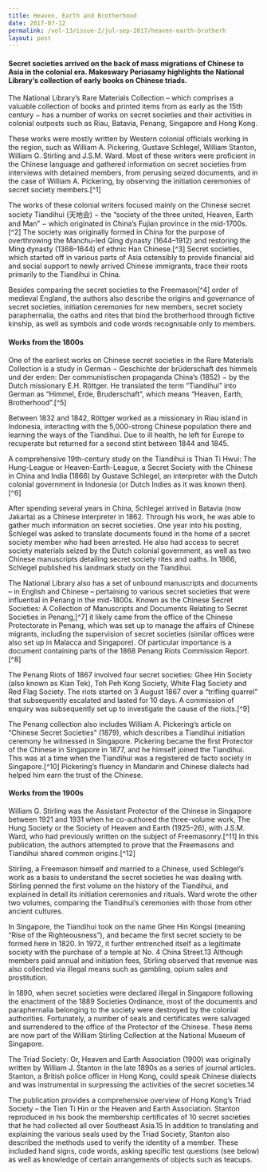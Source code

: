 ```yaml
---
title: Heaven, Earth and Brotherhood
date: 2017-07-12
permalink: /vol-13/issue-2/jul-sep-2017/heaven-earth-brotherh
layout: post
---
```

#### Secret societies arrived on the back of mass migrations of Chinese to Asia in the colonial era. **Makeswary Periasamy** highlights the National Library’s collection of early books on Chinese triads.

The National Library’s Rare Materials Collection – which comprises a valuable collection of books and printed items from as early as the 15th century − has a number of works on secret societies and their activities in colonial outposts such as Riau, Batavia, Penang, Singapore and Hong Kong.

These works were mostly written by Western colonial officials working in the region, such as William A. Pickering, Gustave Schlegel, William Stanton, William G. Stirling and J.S.M. Ward. Most of these writers were proficient in the Chinese language and gathered information on secret societies from interviews with detained members, from perusing seized documents, and in the case of William A. Pickering, by observing the initiation ceremonies of secret society members.[^1]

The works of these colonial writers focused mainly on the Chinese secret society Tiandihui (天地会) − the “society of the three united, Heaven, Earth and Man” − which originated in China’s Fujian province in the mid-1700s.[^2] The society was originally formed in China for the purpose of overthrowing the Manchu-led Qing dynasty (1644–1912) and restoring the Ming dynasty (1368–1644) of ethnic Han Chinese.[^3] Secret societies, which started off in various parts of Asia ostensibly to provide financial aid and social support to newly arrived Chinese immigrants, trace their roots primarily to the Tiandihui in China.

Besides comparing the secret societies to the Freemason[^4] order of medieval England, the authors also describe the origins and governance of secret societies, initiation ceremonies for new members, secret society paraphernalia, the oaths and rites that bind the brotherhood through fictive kinship, as well as symbols and code words recognisable only to members.

#### **Works from the 1800s**

One of the earliest works on Chinese secret societies in the Rare Materials Collection is a study in German − Geschichte der brüderschaft des himmels und der erden: Der communistischen propaganda China’s (1852) − by the Dutch missionary E.H. Röttger. He translated the term “Tiandihui” into German as “Himmel, Erde, Bruderschaft”, which means “Heaven, Earth, Brotherhood”.[^5]

Between 1832 and 1842, Röttger worked as a missionary in Riau island in Indonesia, interacting with the 5,000-strong Chinese population there and learning the ways of the Tiandihui. Due to ill health, he left for Europe to recuperate but returned for a second stint between 1844 and 1845.

A comprehensive 19th-century study on the Tiandihui is Thian Ti Hwui: The Hung-League or Heaven-Earth-League, a Secret Society with the Chinese in China and India (1866) by Gustave Schlegel, an interpreter with the Dutch colonial government in Indonesia (or Dutch Indies as it was known then).[^6]

After spending several years in China, Schlegel arrived in Batavia (now Jakarta) as a Chinese interpreter in 1862. Through his work, he was able to gather much information on secret societies. One year into his posting, Schlegel was asked to translate documents found in the home of a secret society member who had been arrested. He also had access to secret society materials seized by the Dutch colonial government, as well as two Chinese manuscripts detailing secret society rites and oaths. In 1866, Schlegel published his landmark study on the Tiandihui.

The National Library also has a set of unbound manuscripts and documents – in English and Chinese – pertaining to various secret societies that were influential in Penang in the mid-1800s. Known as the Chinese Secret Societies: A Collection of Manuscripts and Documents Relating to Secret Societies in Penang,[^7] it likely came from the office of the Chinese Protectorate in Penang, which was set up to manage the affairs of Chinese migrants, including the supervision of secret societies (similar offices were also set up in Malacca and Singapore). Of particular importance is a document containing parts of the 1868 Penang Riots Commission Report.[^8]

The Penang Riots of 1867 involved four secret societies: Ghee Hin Society (also known as Kian Tek), Toh Peh Kong Society, White Flag Society and Red Flag Society. The riots started on 3 August 1867 over a “trifling quarrel” that subsequently escalated and lasted for 10 days. A commission of enquiry was subsequently set up to investigate the cause of the riots.[^9]

The Penang collection also includes William A. Pickering’s article on “Chinese Secret Societies” (1879), which describes a Tiandihui initiation ceremony he witnessed in Singapore. Pickering became the first Protector of the Chinese in Singapore in 1877, and he himself joined the Tiandihui. This was at a time when the Tiandihui was a registered de facto society in Singapore.[^10] Pickering’s fluency in Mandarin and Chinese dialects had helped him earn the trust of the Chinese.

#### **Works from the 1900s**

William G. Stirling was the Assistant Protector of the Chinese in Singapore between 1921 and 1931 when he co-authored the three-volume work, The Hung Society or the Society of Heaven and Earth (1925–26), with J.S.M. Ward, who had previously written on the subject of Freemasonry.[^11] In this publication, the authors attempted to prove that the Freemasons and Tiandihui shared common origins.[^12]

Stirling, a Freemason himself and married to a Chinese, used Schlegel’s work as a basis to understand the secret societies he was dealing with. Stirling penned the first volume on the history of the Tiandihui, and explained in detail its initiation ceremonies and rituals. Ward wrote the other two volumes, comparing the Tiandihui’s ceremonies with those from other ancient cultures.

In Singapore, the Tiandihui took on the name Ghee Hin Kongsi (meaning “Rise of the Righteousness”), and became the first secret society to be formed here in 1820. In 1972, it further entrenched itself as a legitimate society with the purchase of a temple at No. 4 China Street.13 Although members paid annual and initiation fees, Stirling observed that revenue was also collected via illegal means such as gambling, opium sales and prostitution.

In 1890, when secret societies were declared illegal in Singapore following the enactment of the 1889 Societies Ordinance, most of the documents and paraphernalia belonging to the society were destroyed by the colonial authorities. Fortunately, a number of seals and certificates were salvaged and surrendered to the office of the Protector of the Chinese. These items are now part of the William Stirling Collection at the National Museum of Singapore.

The Triad Society: Or, Heaven and Earth Association (1900) was originally written by William J. Stanton in the late 1890s as a series of journal articles. Stanton, a British police officer in Hong Kong, could speak Chinese dialects and was instrumental in surpressing the activities of the secret societies.14

The publication provides a comprehensive overview of Hong Kong’s Triad Society – the Tien Ti Hin or the Heaven and Earth Association. Stanton reproduced in his book the membership certificates of 10 secret societies that he had collected all over Southeast Asia.15 In addition to translating and explaining the various seals used by the Triad Society, Stanton also described the methods used to verify the identity of a member. These included hand signs, code words, asking specific test questions (see below) as well as knowledge of certain arrangements of objects such as teacups.